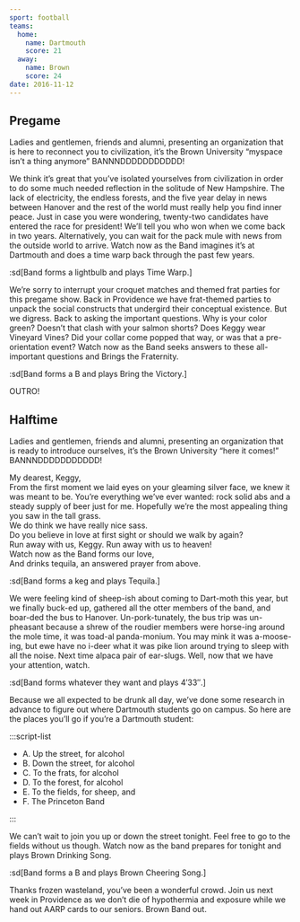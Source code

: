 ```yaml
---
sport: football
teams:
  home:
    name: Dartmouth
    score: 21
  away:
    name: Brown
    score: 24
date: 2016-11-12
---
```


## Pregame

Ladies and gentlemen, friends and alumni, presenting an organization that is here to reconnect you to civilization, it’s the Brown University “myspace isn’t a thing anymore” BANNNDDDDDDDDDDD!

We think it’s great that you’ve isolated yourselves from civilization in order to do some much needed reflection in the solitude of New Hampshire. The lack of electricity, the endless forests, and the five year delay in news between Hanover and the rest of the world must really help you find inner peace. Just in case you were wondering, twenty-two candidates have entered the race for president! We’ll tell you who won when we come back in two years. Alternatively, you can wait for the pack mule with news from the outside world to arrive. Watch now as the Band imagines it’s at Dartmouth and does a time warp back through the past few years.

:sd[Band forms a lightbulb and plays Time Warp.]

We’re sorry to interrupt your croquet matches and themed frat parties for this pregame show. Back in Providence we have frat-themed parties to unpack the social constructs that undergird their conceptual existence. But we digress. Back to asking the important questions. Why is your color green? Doesn’t that clash with your salmon shorts? Does Keggy wear Vineyard Vines? Did your collar come popped that way, or was that a pre-orientation event? Watch now as the Band seeks answers to these all-important questions and Brings the Fraternity.

:sd[Band forms a B and plays Bring the Victory.]

OUTRO!

## Halftime

Ladies and gentlemen, friends and alumni, presenting an organization that is ready to introduce ourselves, it’s the Brown University “here it comes!” BANNNDDDDDDDDDDD!

My dearest, Keggy,\
From the first moment we laid eyes on your gleaming silver face, we knew it was meant to be. You’re everything we’ve ever wanted: rock solid abs and a steady supply of beer just for me. Hopefully we’re the most appealing thing you saw in the tall grass.\
We do think we have really nice sass.\
Do you believe in love at first sight or should we walk by again?\
Run away with us, Keggy. Run away with us to heaven!\
Watch now as the Band forms our love,\
And drinks tequila, an answered prayer from above.

:sd[Band forms a keg and plays Tequila.]

We were feeling kind of sheep-ish about coming to Dart-moth this year, but we finally buck-ed up, gathered all the otter members of the band, and boar-ded the bus to Hanover. Un-pork-tunately, the bus trip was un-pheasant because a shrew of the roudier members were horse-ing around the mole time, it was toad-al panda-monium. You may mink it was a-moose-ing, but ewe have no i-deer what it was pike lion around trying to sleep with all the noise. Next time alpaca pair of ear-slugs. Well, now that we have your attention, watch.

:sd[Band forms whatever they want and plays 4′33″.]

Because we all expected to be drunk all day, we’ve done some research in advance to figure out where Dartmouth students go on campus. So here are the places you’ll go if you’re a Dartmouth student:

:::script-list

- A. Up the street, for alcohol
- B. Down the street, for alcohol
- C. To the frats, for alcohol
- D. To the forest, for alcohol
- E. To the fields, for sheep, and
- F. The Princeton Band

:::

We can’t wait to join you up or down the street tonight. Feel free to go to the fields without us though. Watch now as the band prepares for tonight and plays Brown Drinking Song.

:sd[Band forms a B and plays Brown Cheering Song.]

Thanks frozen wasteland, you’ve been a wonderful crowd. Join us next week in Providence as we don’t die of hypothermia and exposure while we hand out AARP cards to our seniors. Brown Band out.
